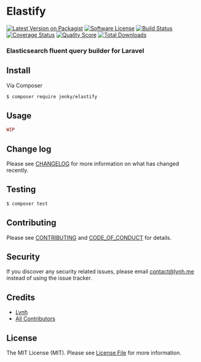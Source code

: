 # Elastify

[![Latest Version on Packagist][ico-version]][link-packagist]
[![Software License][ico-license]](LICENSE.md)
[![Build Status][ico-travis]][link-travis]
[![Coverage Status][ico-scrutinizer]][link-scrutinizer]
[![Quality Score][ico-code-quality]][link-code-quality]
[![Total Downloads][ico-downloads]][link-downloads]

### Elasticsearch fluent query builder for Laravel


## Install

Via Composer

``` bash
$ composer require jenky/elastify
```

## Usage

``` php
WIP
```

## Change log

Please see [CHANGELOG](CHANGELOG.md) for more information on what has changed recently.

## Testing

``` bash
$ composer test
```

## Contributing

Please see [CONTRIBUTING](CONTRIBUTING.md) and [CODE_OF_CONDUCT](CODE_OF_CONDUCT.md) for details.

## Security

If you discover any security related issues, please email contact@lynh.me instead of using the issue tracker.

## Credits

- [Lynh][link-author]
- [All Contributors][link-contributors]

## License

The MIT License (MIT). Please see [License File](LICENSE.md) for more information.

[ico-version]: https://img.shields.io/packagist/v/jenky/elastify.svg?style=flat-square
[ico-license]: https://img.shields.io/badge/license-MIT-brightgreen.svg?style=flat-square
[ico-travis]: https://img.shields.io/travis/jenky/elastify/master.svg?style=flat-square
[ico-scrutinizer]: https://img.shields.io/scrutinizer/coverage/g/jenky/elastify.svg?style=flat-square
[ico-code-quality]: https://img.shields.io/scrutinizer/g/jenky/elastify.svg?style=flat-square
[ico-downloads]: https://img.shields.io/packagist/dt/jenky/elastify.svg?style=flat-square

[link-packagist]: https://packagist.org/packages/jenky/elastify
[link-travis]: https://travis-ci.org/jenky/elastify
[link-scrutinizer]: https://scrutinizer-ci.com/g/jenky/elastify/code-structure
[link-code-quality]: https://scrutinizer-ci.com/g/jenky/elastify
[link-downloads]: https://packagist.org/packages/jenky/elastify
[link-author]: https://github.com/jenky
[link-contributors]: ../../contributors
